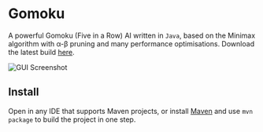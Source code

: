 # Gomoku
A powerful Gomoku (Five in a Row) AI written in `Java`, based on the Minimax algorithm with α-β pruning and many performance optimisations. Download the latest build [here](target/Gomoku-1.0.jar).

![GUI Screenshot](http://i.imgur.com/sMCavOR.png)

## Install
Open in any IDE that supports Maven projects, or install [Maven](https://maven.apache.org/download.cgi) and use `mvn package` to build the project in one step.
